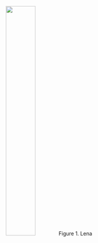 <center>
<img src="http://upload-images.jianshu.io/upload_images/1975835-80a503107e93f972.png" width="40%" height="40%" />
Figure 1. Lena
</center>
